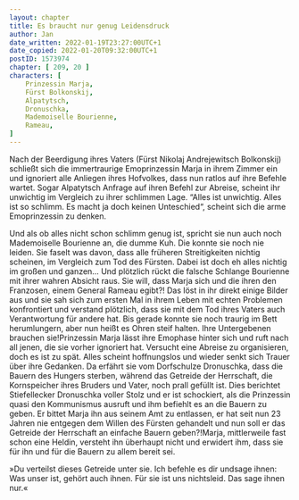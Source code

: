 ```yaml
---
layout: chapter
title: Es braucht nur genug Leidensdruck
author: Jan
date_written: 2022-01-19T23:27:00UTC+1
date_copied: 2022-01-20T09:32:00UTC+1
postID: 1573974
chapter: [ 209, 20 ]
characters: [ 
    Prinzessin Marja,
    Fürst Bolkonskij,
    Alpatytsch,
    Dronuschka,
    Mademoiselle Bourienne,
    Rameau,
]
---
```

Nach der Beerdigung ihres Vaters (Fürst Nikolaj Andrejewitsch Bolkonskij) schließt sich die immertraurige Emoprinzessin Marja in ihrem Zimmer ein und ignoriert alle Anliegen ihres Hofvolkes, dass nun ratlos auf ihre Befehle wartet. Sogar Alpatytsch Anfrage auf ihren Befehl zur Abreise, scheint ihr unwichtig im Vergleich zu ihrer schlimmen Lage.
“Alles ist unwichtig. Alles ist so schlimm. Es macht ja doch keinen Unteschied“, scheint sich die arme Emoprinzessin zu denken.

Und als ob alles nicht schon schlimm genug ist, spricht sie nun auch noch Mademoiselle Bourienne an, die dumme Kuh. Die konnte sie noch nie leiden. Sie faselt was davon, dass alle früheren Streitigkeiten nichtig scheinen, im Vergleich zum Tod des Fürsten. Dabei ist doch eh alles nichtig im großen und ganzen…
Und plötzlich rückt die falsche Schlange Bourienne mit ihrer wahren Absicht raus. Sie will, dass Marja sich und die ihren den Franzosen, einem General Rameau egibt?!
Das löst in ihr direkt einige Bilder aus und sie sah sich zum ersten Mal in ihrem Leben mit echten Problemen konfrontiert und verstand plötzlich, dass sie mit dem Tod ihres Vaters auch Verantwortung für andere hat.
Bis gerade konnte sie noch traurig im Bett herumlungern, aber nun heißt es Ohren steif halten. Ihre Untergebenen brauchen sie!Prinzessin Marja lässt ihre Emophase hinter sich und ruft nach all jenen, die sie vorher ignoriert hat. Versucht eine Abreise zu organisieren, doch es ist zu spät.
Alles scheint hoffnungslos und wieder senkt sich Trauer über ihre Gedanken. Da erfährt sie vom Dorfschulze Dronuschka, dass die Bauern des Hungers sterben, während das Getreide der Herrschaft, die Kornspeicher ihres Bruders und Vater, noch prall gefüllt ist.
Dies berichtet Stiefellecker Dronuschka voller Stolz und er ist schockiert, als die Prinzessin quasi den Kommunismus ausruft und ihm befiehlt es an die Bauern zu geben. Er bittet Marja ihn aus seinem Amt zu entlassen, er hat seit nun 23 Jahren nie entgegen dem Willen des Fürsten gehandelt und nun soll er das Getreide der Herrschaft an einfache Bauern geben?!Marja, mittlerweile fast schon eine Heldin, versteht ihn überhaupt nicht und erwidert ihm, dass sie für ihn und für die Bauern zu allem bereit sei.

»Du verteilst dieses Getreide unter sie. Ich befehle es dir undsage ihnen: Was unser ist, gehört auch ihnen. Für sie ist uns nichtsleid. Das sage ihnen nur.« 
